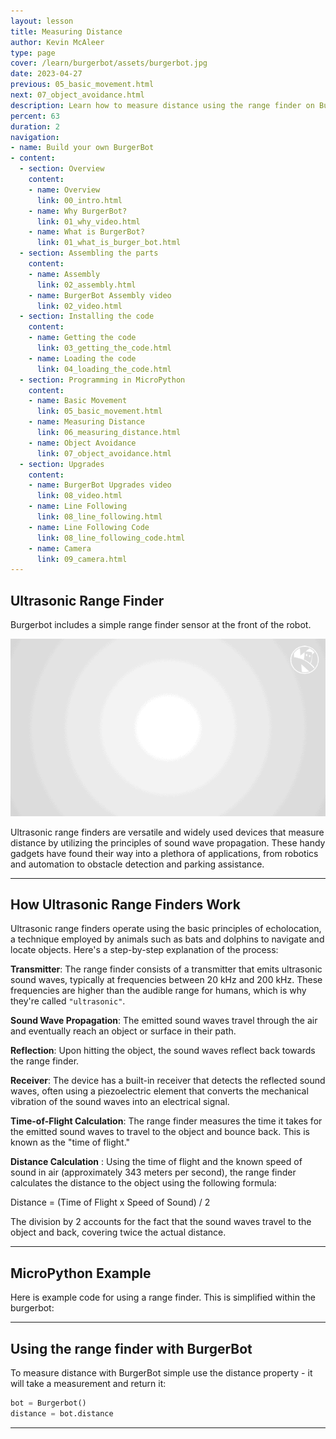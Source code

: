 ```yaml
---
layout: lesson
title: Measuring Distance
author: Kevin McAleer
type: page
cover: /learn/burgerbot/assets/burgerbot.jpg
date: 2023-04-27
previous: 05_basic_movement.html
next: 07_object_avoidance.html
description: Learn how to measure distance using the range finder on BurgerBot.
percent: 63
duration: 2
navigation:
- name: Build your own BurgerBot
- content:
  - section: Overview
    content:
    - name: Overview
      link: 00_intro.html
    - name: Why BurgerBot?
      link: 01_why_video.html
    - name: What is BurgerBot?
      link: 01_what_is_burger_bot.html
  - section: Assembling the parts
    content:
    - name: Assembly
      link: 02_assembly.html
    - name: BurgerBot Assembly video
      link: 02_video.html
  - section: Installing the code
    content:
    - name: Getting the code
      link: 03_getting_the_code.html
    - name: Loading the code
      link: 04_loading_the_code.html
  - section: Programming in MicroPython
    content:
    - name: Basic Movement
      link: 05_basic_movement.html
    - name: Measuring Distance
      link: 06_measuring_distance.html
    - name: Object Avoidance
      link: 07_object_avoidance.html
  - section: Upgrades
    content:
    - name: BurgerBot Upgrades video
      link: 08_video.html
    - name: Line Following
      link: 08_line_following.html
    - name: Line Following Code
      link: 08_line_following_code.html
    - name: Camera
      link: 09_camera.html
---
```



## Ultrasonic Range Finder

Burgerbot includes a simple range finder sensor at the front of the robot.

![Line folllow animation](assets/line_follow_animation.gif)

Ultrasonic range finders are versatile and widely used devices that measure distance by utilizing the principles of sound wave propagation. These handy gadgets have found their way into a plethora of applications, from robotics and automation to obstacle detection and parking assistance. 

---
## How Ultrasonic Range Finders Work

Ultrasonic range finders operate using the basic principles of echolocation, a technique employed by animals such as bats and dolphins to navigate and locate objects. Here's a step-by-step explanation of the process:

**Transmitter**: The range finder consists of a transmitter that emits ultrasonic sound waves, typically at frequencies between 20 kHz and 200 kHz. These frequencies are higher than the audible range for humans, which is why they're called `"ultrasonic"`.

**Sound Wave Propagation**: The emitted sound waves travel through the air and eventually reach an object or surface in their path.

**Reflection**: Upon hitting the object, the sound waves reflect back towards the range finder.

**Receiver**: The device has a built-in receiver that detects the reflected sound waves, often using a piezoelectric element that converts the mechanical vibration of the sound waves into an electrical signal.

**Time-of-Flight Calculation**: The range finder measures the time it takes for the emitted sound waves to travel to the object and bounce back. This is known as the "time of flight."

**Distance Calculation** : Using the time of flight and the known speed of sound in air (approximately 343 meters per second), the range finder calculates the distance to the object using the following formula:

Distance = (Time of Flight x Speed of Sound) / 2

The division by 2 accounts for the fact that the sound waves travel to the object and back, covering twice the actual distance.

---

## MicroPython Example

Here is example code for using a range finder. This is simplified within the burgerbot:

<script src="https://gist.github.com/kevinmcaleer/c7e2a95adeaf6215617f9dcfe5ce880a.js"></script>

---

## Using the range finder with BurgerBot

To measure distance with BurgerBot simple use the distance property - it will take a measurement and return it:

```python
bot = Burgerbot()
distance = bot.distance
```

---
